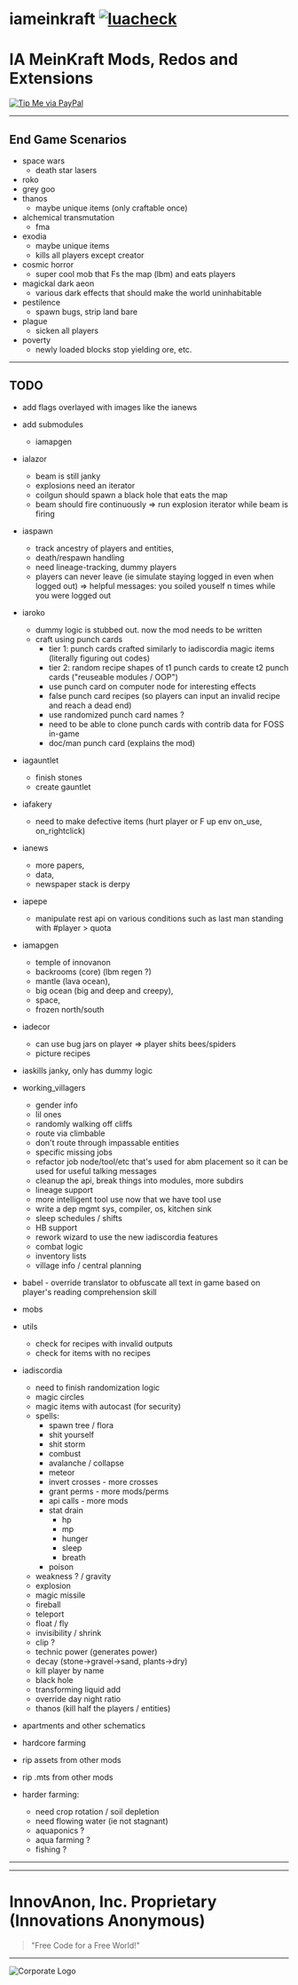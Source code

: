 # iameinkraft [![luacheck][luacheck badge]][luacheck workflow]  
IA MeinKraft Mods, Redos and Extensions
==========

[![Tip Me via PayPal](https://img.shields.io/badge/paypal-donate-FF1100.svg?logo=paypal&logoColor=FF1133&style=plastic)](https://www.paypal.me/InnovAnon)

----------

## End Game Scenarios
- space wars
  - death star lasers
- roko
- grey goo
- thanos
  - maybe unique items (only craftable once)
- alchemical transmutation
  - fma
- exodia
  - maybe unique items
  - kills all players except creator
- cosmic horror
  - super cool mob that Fs the map (lbm) and eats players
- magickal dark aeon
  - various dark effects that should make the world uninhabitable
- pestilence
  - spawn bugs, strip land bare
- plague
  - sicken all players
- poverty
  - newly loaded blocks stop yielding ore, etc.

-----

## TODO

- add flags overlayed with images like the ianews

- add submodules
  - iamapgen

- ialazor
  - beam is still janky
  - explosions need an iterator
  - coilgun should spawn a black hole that eats the map
  - beam should fire continuously => run explosion iterator while beam is firing

- iaspawn 
  - track ancestry of players and entities,
  - death/respawn handling
  - need lineage-tracking, dummy players
  - players can never leave (ie simulate staying logged in even when logged out)
    => helpful messages: you soiled youself n times while you were logged out

- iaroko
  - dummy logic is stubbed out. now the mod needs to be written
  - craft using punch cards
    - tier 1: punch cards crafted similarly to iadiscordia magic items (literally figuring out codes)
    - tier 2: random recipe shapes of t1 punch cards to create t2 punch cards ("reuseable modules / OOP")
    - use punch card on computer node for interesting effects
    - false punch card recipes (so players can input an invalid recipe and reach a dead end)
    - use randomized punch card names ?
    - need to be able to clone punch cards with contrib data for FOSS in-game
    - doc/man punch card (explains the mod)

- iagauntlet
  - finish stones
  - create gauntlet

- iafakery
  - need to make defective items (hurt player or F up env on_use, on_rightclick)

- ianews 
  - more papers,
  - data,
  - newspaper stack is derpy

- iapepe
  - manipulate rest api on various conditions such as last man standing with #player > quota

- iamapgen
  - temple of innovanon
  - backrooms (core) (lbm regen ?)
  - mantle (lava ocean),
  - big ocean (big and deep and creepy),
  - space,
  - frozen north/south

- iadecor
  - can use bug jars on player => player shits bees/spiders
  - picture recipes

- iaskills janky, only has dummy logic

- working_villagers
  - gender info
  - lil ones
  - randomly walking off cliffs
  - route via climbable
  - don't route through impassable entities
  - specific missing jobs
  - refactor job node/tool/etc that's used for abm placement so it can be used for useful talking messages
  - cleanup the api, break things into modules, more subdirs
  - lineage support
  - more intelligent tool use now that we have tool use
  - write a dep mgmt sys, compiler, os, kitchen sink
  - sleep schedules / shifts
  - HB support
  - rework wizard to use the new iadiscordia features
  - combat logic
  - inventory lists
  - village info / central planning

- babel    - override translator to obfuscate all text in game based on player's reading comprehension skill

- mobs

- utils
  - check for recipes with invalid outputs
  - check for items with no recipes



- iadiscordia
  - need to finish randomization logic
  - magic circles
  - magic items with autocast (for security)
  - spells:
    - spawn tree / flora
    - shit yourself
    - shit storm
    - combust
    - avalanche / collapse
    - meteor
    - invert crosses - more crosses
    - grant perms - more mods/perms
    - api calls - more mods
    - stat drain
      - hp
      - mp
      - hunger
      - sleep
      - breath
    - poison
  - weakness ? / gravity
  - explosion
  - magic missile
  - fireball
  - teleport
  - float / fly
  - invisibility / shrink
  - clip ?
  - technic power (generates power)
  - decay (stone->gravel->sand, plants->dry)
  - kill player by name
  - black hole
  - transforming liquid add
  - override day night ratio
  - thanos (kill half the players / entities)

- apartments and other schematics

- hardcore farming
- rip assets from other mods
- rip .mts from other mods
- harder farming:
  - need crop rotation / soil depletion
  - need flowing water (ie not stagnant)
  - aquaponics ?
  - aqua farming ?
  - fishing ?

----------

[luacheck badge]: https://github.com/InnovAnon-Inc/iafakery/workflows/luacheck/badge.svg
[luacheck workflow]: https://github.com/InnovAnon-Inc/iafakery/actions?query=workflow%3Aluacheck

----------

# InnovAnon, Inc. Proprietary (Innovations Anonymous)
> "Free Code for a Free World!"
----------

![Corporate Logo](https://innovanon-inc.github.io/assets/images/logo.gif)


